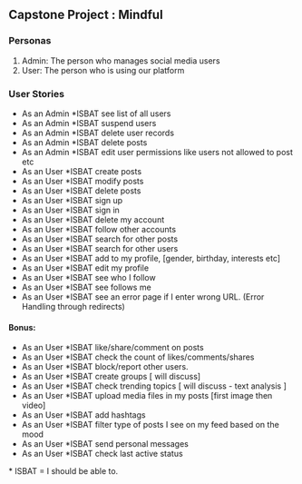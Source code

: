 
## Capstone Project : Mindful

### Personas

1. Admin: The person who manages social media users
2. User: The person who is using our platform 

### User Stories

- As an Admin \*ISBAT see list of all users
- As an Admin \*ISBAT suspend users 
- As an Admin \*ISBAT delete user records
- As an Admin \*ISBAT delete posts
- As an Admin \*ISBAT edit user permissions like users not allowed to post etc 
- As an User \*ISBAT create posts
- As an User \*ISBAT modify posts 
- As an User \*ISBAT delete posts 
- As an User \*ISBAT sign up 
- As an User \*ISBAT sign in 
- As an User \*ISBAT delete my account 
- As an User \*ISBAT follow other accounts 
- As an User \*ISBAT search for other posts 
- As an User \*ISBAT search for other users  
- As an User \*ISBAT add to my profile, [gender, birthday, interests etc]
- As an User \*ISBAT edit my profile 
- As an User \*ISBAT see who I follow 
- As an User \*ISBAT see follows me 
- As an User \*ISBAT see an error page if I enter wrong URL. (Error Handling through redirects)

#### Bonus:
- As an User \*ISBAT like/share/comment on posts 
- As an User \*ISBAT check the count of likes/comments/shares
- As an User \*ISBAT block/report other users. 
- As an User \*ISBAT create groups [ will discuss] 
- As an User \*ISBAT check trending topics [ will discuss - text analysis ] 
- As an User \*ISBAT upload media files in my posts [first image then video]
- As an User \*ISBAT add hashtags 
- As an User \*ISBAT filter type of posts I see on my feed based on the mood 
- As an User \*ISBAT send personal messages 
- As an User \*ISBAT check last active status 


\* ISBAT = I should be able to.
